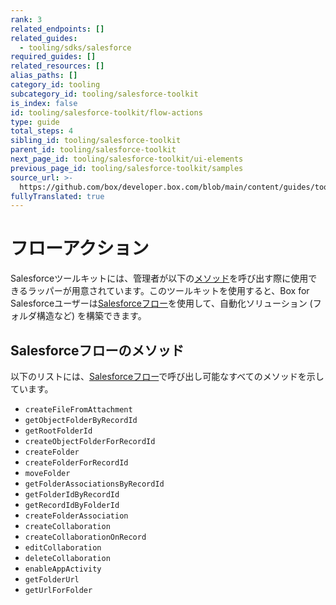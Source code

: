 ```yaml
---
rank: 3
related_endpoints: []
related_guides:
  - tooling/sdks/salesforce
required_guides: []
related_resources: []
alias_paths: []
category_id: tooling
subcategory_id: tooling/salesforce-toolkit
is_index: false
id: tooling/salesforce-toolkit/flow-actions
type: guide
total_steps: 4
sibling_id: tooling/salesforce-toolkit
parent_id: tooling/salesforce-toolkit
next_page_id: tooling/salesforce-toolkit/ui-elements
previous_page_id: tooling/salesforce-toolkit/samples
source_url: >-
  https://github.com/box/developer.box.com/blob/main/content/guides/tooling/salesforce-toolkit/flow-actions.md
fullyTranslated: true
---
```

# フローアクション

Salesforceツールキットには、管理者が以下の[メソッド][methods]を呼び出す際に使用できるラッパーが用意されています。このツールキットを使用すると、Box for Salesforceユーザーは[Salesforceフロー][Salesforce Flows]を使用して、自動化ソリューション (フォルダ構造など) を構築できます。

## Salesforceフローのメソッド

以下のリストには、[Salesforceフロー][Salesforce Flows]で呼び出し可能なすべてのメソッドを示しています。

* `createFileFromAttachment`
* `getObjectFolderByRecordId`
* `getRootFolderId`
* `createObjectFolderForRecordId`
* `createFolder`
* `createFolderForRecordId`
* `moveFolder`
* `getFolderAssociationsByRecordId`
* `getFolderIdByRecordId`
* `getRecordIdByFolderId`
* `createFolderAssociation`
* `createCollaboration`
* `createCollaborationOnRecord`
* `editCollaboration`
* `deleteCollaboration`
* `enableAppActivity`
* `getFolderUrl`
* `getUrlForFolder`

[methods]: g://tooling/salesforce-toolkit/methods

[Salesforce Flows]: https://help.salesforce.com/s/articleView?id=sf.flow.htm&type=5
